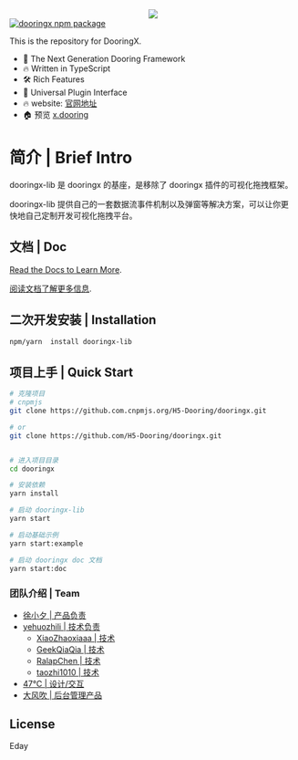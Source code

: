 <div align=center >
<img  src="https://img-blog.csdnimg.cn/img_convert/520863a38a93d960862f92c805bc97cc.png#pic_center"/>
</div>

<a href="https://www.npmjs.com/package/dooringx-lib">
    <img src="https://img.shields.io/badge/npm-dooringx--lib-brightgreen" alt="dooringx npm package">
  </a>



This is the repository for DooringX.
- 💪 The Next Generation Dooring Framework
- 🔥 Written in TypeScript
- 🛠️ Rich Features
- 🔩 Universal Plugin Interface
- 🔥 website: [官网地址](http://x.dooring.cn/dooringx-org)
- 🏠 预览 [x.dooring](http://x.dooring.cn/editor/home)
# 简介 | Brief Intro

dooringx-lib 是 dooringx 的基座，是移除了 dooringx 插件的可视化拖拽框架。



dooringx-lib 提供自己的一套数据流事件机制以及弹窗等解决方案，可以让你更快地自己定制开发可视化拖拽平台。


## 文档 | Doc


[Read the Docs to Learn More](https://h5-dooring.github.io/dooringx/).

[阅读文档了解更多信息](https://h5-dooring.github.io/dooringx/).

## 二次开发安装 | Installation
```bash
npm/yarn  install dooringx-lib
```

## 项目上手 | Quick Start

  ```bash
# 克隆项目
# cnpmjs
git clone https://github.com.cnpmjs.org/H5-Dooring/dooringx.git

# or
git clone https://github.com/H5-Dooring/dooringx.git


# 进入项目目录
cd dooringx

# 安装依赖
yarn install

# 启动 dooringx-lib
yarn start

# 启动基础示例
yarn start:example

# 启动 dooringx doc 文档
yarn start:doc

  ```


###  团队介绍 | Team 

- [徐小夕 | 产品负责](https://github.com/MrXujiang)
- [yehuozhili | 技术负责](https://github.com/yehuozhili)
  - [XiaoZhaoxiaaa | 技术](https://github.com/XiaoZhaoxiaaa)
  - [GeekQiaQia | 技术](https://github.com/GeekQiaQia)
  - [RalapChen | 技术](https://github.com/RalapChen)
  - [taozhi1010 | 技术](https://github.com/taozhi1010)
- [47℃ | 设计/交互]()
- [大风吹 | 后台管理产品]()


## License

Eday


